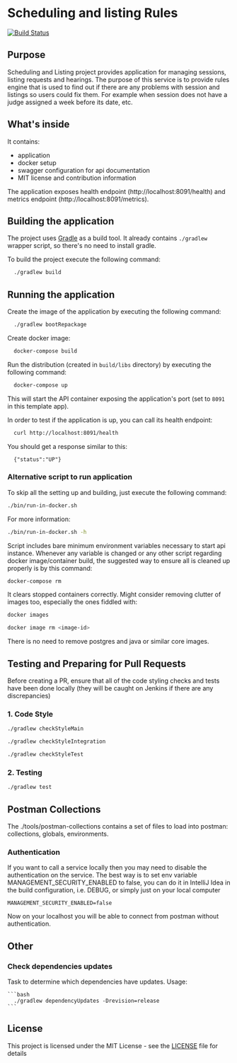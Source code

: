 # Scheduling and listing Rules

[![Build Status](https://travis-ci.org/hmcts/snl-rules.svg?branch=master)](https://travis-ci.org/hmcts/snl-rules)

## Purpose

Scheduling and Listing project provides application for managing sessions, listing requests and hearings.
The purpose of this service is to provide rules engine that is used to find out if there are any problems with session and listings so users could fix them.
For example when session does not have a judge assigned a week before its date, etc. 

## What's inside

It contains:
 * application
 * docker setup
 * swagger configuration for api documentation
 * MIT license and contribution information

The application exposes health endpoint (http://localhost:8091/health) and metrics endpoint
(http://localhost:8091/metrics).

## Building the application

The project uses [Gradle](https://gradle.org) as a build tool. It already contains
`./gradlew` wrapper script, so there's no need to install gradle.

To build the project execute the following command:

```bash
  ./gradlew build
```

## Running the application

Create the image of the application by executing the following command:

```bash
  ./gradlew bootRepackage
```

Create docker image:

```bash
  docker-compose build
```

Run the distribution (created in `build/libs` directory)
by executing the following command:

```bash
  docker-compose up
```

This will start the API container exposing the application's port
(set to `8091` in this template app).

In order to test if the application is up, you can call its health endpoint:

```bash
  curl http://localhost:8091/health
```

You should get a response similar to this:

```
  {"status":"UP"}
```

### Alternative script to run application

To skip all the setting up and building, just execute the following command:

```bash
./bin/run-in-docker.sh
```

For more information:

```bash
./bin/run-in-docker.sh -h
```

Script includes bare minimum environment variables necessary to start api instance. Whenever any variable is changed or any other script regarding docker image/container build, the suggested way to ensure all is cleaned up properly is by this command:

```bash
docker-compose rm
```

It clears stopped containers correctly. Might consider removing clutter of images too, especially the ones fiddled with:

```bash
docker images

docker image rm <image-id>
```

There is no need to remove postgres and java or similar core images.

## Testing and Preparing for Pull Requests

Before creating a PR, ensure that all of the code styling checks and tests have been done locally (they will be caught on Jenkins if there are any discrepancies)

### 1. Code Style

```bash
./gradlew checkStyleMain

./gradlew checkStyleIntegration

./gradlew checkStyleTest
```

### 2. Testing

```bash
./gradlew test
```

## Postman Collections

The ./tools/postman-collections contains a set of files to load into postman: collections, globals, environments.

### Authentication
If you want to call a service locally then you may need to disable the authentication on the service.
The best way is to set env variable MANAGEMENT_SECURITY_ENABLED to false, you can do it in IntelliJ Idea in the build configuration, i.e. DEBUG, 
or simply just on your local computer
```
MANAGEMENT_SECURITY_ENABLED=false
```
Now on your localhost you will be able to connect from postman without authentication.

## Other
### Check dependencies updates

Task to determine which dependencies have updates. Usage:

    ```bash
      ./gradlew dependencyUpdates -Drevision=release
    ```

## License

This project is licensed under the MIT License - see the [LICENSE](LICENSE) file for details
